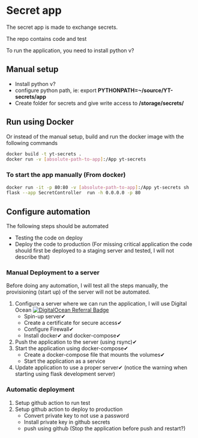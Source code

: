 # Secret app
The secret app is made to exchange secrets.

The repo contains code and test

To run the application, you need to install python v?

## Manual setup 
* Install python v?
* configure python path, ie: export __PYTHONPATH=~/source/YT-secrets/app__
* Create folder for secrets and give write access to __/storage/secrets/__

## Run using Docker
Or instead of the manual setup, build and run the docker image with the following commands
```sh
docker build -t yt-secrets .
docker run -v [absolute-path-to-app]:/App yt-secrets
```

### To start the app manually (From docker)
```sh
docker run -it -p 80:80 -v [absolute-path-to-app]:/App yt-secrets sh
flask --app SecretController  run -h 0.0.0.0 -p 80
```

## Configure automation
The following steps should be automated
* Testing the code on deploy
* Deploy the code to production (For missing critical application the code should first be deployed to a staging server and tested, I will not describe that)

### Manual Deployment to a server
Before doing any automation, I will test all the steps manually, the provisioning (start up) of the server will not be automated.
1) Configure a server where we can run the application, I will use Digital Ocean [![DigitalOcean Referral Badge](https://web-platforms.sfo2.cdn.digitaloceanspaces.com/WWW/Badge%201.svg)](https://www.digitalocean.com/?refcode=dcd9cffbef59&utm_campaign=Referral_Invite&utm_medium=Referral_Program&utm_source=badge)
   * Spin-up server✔
   * Create a certificate for secure access✔
   * Configure Firewall✔
   * Install docker✔ and docker-compose✔
2) Push the application to the server (using rsync)✔
3) Start the application using docker-compose✔
   * Create a docker-compose file that mounts the volumes✔
   * Start the application as a service
4) Update application to use a proper server✔ (notice the warning when starting using flask development server)

### Automatic deployment 
1) Setup github action to run test
2) Setup github action to deploy to production
   * Convert private key to not use a password
   * Install private key in github secrets
   * push using github (Stop the application before push and restart?)